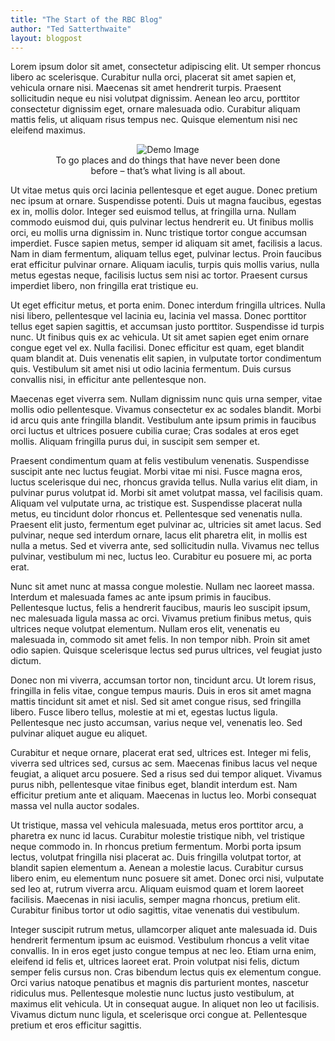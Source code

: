 ```yaml
---
title: "The Start of the RBC Blog"
author: "Ted Satterthwaite"
layout: blogpost
---
```


Lorem ipsum dolor sit amet, consectetur adipiscing elit.
Ut semper rhoncus libero ac scelerisque.
Curabitur nulla orci, placerat sit amet sapien et, vehicula ornare nisi.
Maecenas sit amet hendrerit turpis.
Praesent sollicitudin neque eu nisi volutpat dignissim.
Aenean leo arcu, porttitor consectetur dignissim eget, ornare malesuada odio.
Curabitur aliquam mattis felis, ut aliquam risus tempus nec.
Quisque elementum nisi nec eleifend maximus.

<figure style="text-align: center; width: 80%; margin-left: auto; margin-right: auto;">
    <img class="img-fluid" src="{{ site.baseurl}}/assets/images/blog/2024-05-14-satterthwaite-first.png" alt="Demo Image">
    <figcaption class="caption text-muted">
        To go places and do things that have never been done before – that’s what living is all about.
    </figcaption>
</figure>

Ut vitae metus quis orci lacinia pellentesque et eget augue.
Donec pretium nec ipsum at ornare.
Suspendisse potenti.
Duis ut magna faucibus, egestas ex in, mollis dolor.
Integer sed euismod tellus, at fringilla urna.
Nullam commodo euismod dui, quis pulvinar lectus hendrerit eu.
Ut finibus mollis orci, eu mollis urna dignissim in.
Nunc tristique tortor congue accumsan imperdiet.
Fusce sapien metus, semper id aliquam sit amet, facilisis a lacus.
Nam in diam fermentum, aliquam tellus eget, pulvinar lectus.
Proin faucibus erat efficitur pulvinar ornare.
Aliquam iaculis, turpis quis mollis varius, nulla metus egestas neque, facilisis luctus sem nisi ac tortor.
Praesent cursus imperdiet libero, non fringilla erat tristique eu.

Ut eget efficitur metus, et porta enim.
Donec interdum fringilla ultrices.
Nulla nisi libero, pellentesque vel lacinia eu, lacinia vel massa.
Donec porttitor tellus eget sapien sagittis, et accumsan justo porttitor.
Suspendisse id turpis nunc.
Ut finibus quis ex ac vehicula.
Ut sit amet sapien eget enim ornare congue eget vel ex.
Nulla facilisi.
Donec efficitur est quam, eget blandit quam blandit at.
Duis venenatis elit sapien, in vulputate tortor condimentum quis.
Vestibulum sit amet nisi ut odio lacinia fermentum.
Duis cursus convallis nisi, in efficitur ante pellentesque non.

Maecenas eget viverra sem.
Nullam dignissim nunc quis urna semper, vitae mollis odio pellentesque.
Vivamus consectetur ex ac sodales blandit.
Morbi id arcu quis ante fringilla blandit.
Vestibulum ante ipsum primis in faucibus orci luctus et ultrices posuere cubilia curae; Cras sodales at eros eget mollis.
Aliquam fringilla purus dui, in suscipit sem semper et.

Praesent condimentum quam at felis vestibulum venenatis.
Suspendisse suscipit ante nec luctus feugiat.
Morbi vitae mi nisi.
Fusce magna eros, luctus scelerisque dui nec, rhoncus gravida tellus.
Nulla varius elit diam, in pulvinar purus volutpat id.
Morbi sit amet volutpat massa, vel facilisis quam.
Aliquam vel vulputate urna, ac tristique est.
Suspendisse placerat nulla metus, eu tincidunt dolor rhoncus et.
Pellentesque sed venenatis nulla.
Praesent elit justo, fermentum eget pulvinar ac, ultricies sit amet lacus.
Sed pulvinar, neque sed interdum ornare, lacus elit pharetra elit, in mollis est nulla a metus.
Sed et viverra ante, sed sollicitudin nulla.
Vivamus nec tellus pulvinar, vestibulum mi nec, luctus leo.
Curabitur eu posuere mi, ac porta erat.

Nunc sit amet nunc at massa congue molestie.
Nullam nec laoreet massa.
Interdum et malesuada fames ac ante ipsum primis in faucibus.
Pellentesque luctus, felis a hendrerit faucibus, mauris leo suscipit ipsum, nec malesuada ligula massa ac orci.
Vivamus pretium finibus metus, quis ultrices neque volutpat elementum.
Nullam eros elit, venenatis eu malesuada in, commodo sit amet felis.
In non tempor nibh.
Proin sit amet odio sapien.
Quisque scelerisque lectus sed purus ultrices, vel feugiat justo dictum.

Donec non mi viverra, accumsan tortor non, tincidunt arcu.
Ut lorem risus, fringilla in felis vitae, congue tempus mauris.
Duis in eros sit amet magna mattis tincidunt sit amet et nisl.
Sed sit amet congue risus, sed fringilla libero.
Fusce libero tellus, molestie at mi et, egestas luctus ligula.
Pellentesque nec justo accumsan, varius neque vel, venenatis leo.
Sed pulvinar aliquet augue eu aliquet.

Curabitur et neque ornare, placerat erat sed, ultrices est.
Integer mi felis, viverra sed ultrices sed, cursus ac sem.
Maecenas finibus lacus vel neque feugiat, a aliquet arcu posuere.
Sed a risus sed dui tempor aliquet.
Vivamus purus nibh, pellentesque vitae finibus eget, blandit interdum est.
Nam efficitur pretium ante et aliquam.
Maecenas in luctus leo.
Morbi consequat massa vel nulla auctor sodales.

Ut tristique, massa vel vehicula malesuada, metus eros porttitor arcu, a pharetra ex nunc id lacus.
Curabitur molestie tristique nibh, vel tristique neque commodo in.
In rhoncus pretium fermentum.
Morbi porta ipsum lectus, volutpat fringilla nisi placerat ac.
Duis fringilla volutpat tortor, at blandit sapien elementum a.
Aenean a molestie lacus.
Curabitur cursus libero enim, eu elementum nunc posuere sit amet.
Donec orci nisi, vulputate sed leo at, rutrum viverra arcu.
Aliquam euismod quam et lorem laoreet facilisis.
Maecenas in nisi iaculis, semper magna rhoncus, pretium elit.
Curabitur finibus tortor ut odio sagittis, vitae venenatis dui vestibulum.

Integer suscipit rutrum metus, ullamcorper aliquet ante malesuada id.
Duis hendrerit fermentum ipsum ac euismod.
Vestibulum rhoncus a velit vitae convallis.
In in eros eget justo congue tempus at nec leo.
Etiam urna enim, eleifend id felis et, ultrices laoreet erat.
Proin volutpat nisi felis, dictum semper felis cursus non.
Cras bibendum lectus quis ex elementum congue.
Orci varius natoque penatibus et magnis dis parturient montes, nascetur ridiculus mus.
Pellentesque molestie nunc luctus justo vestibulum, at maximus elit vehicula.
Ut in consequat augue.
In aliquet non leo ut facilisis.
Vivamus dictum nunc ligula, et scelerisque orci congue at.
Pellentesque pretium et eros efficitur sagittis.
